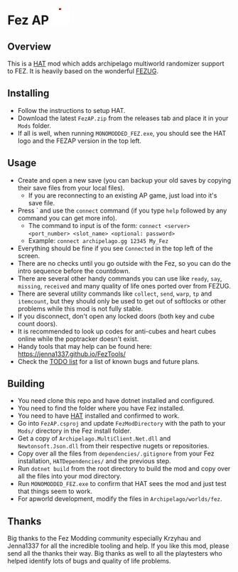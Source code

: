# Fez AP ![thumbnail](icon.png)

## Overview

This is a [HAT](https://github.com/FEZModding/HAT) mod which adds archipelago multiworld randomizer support to FEZ.
It is heavily based on the wonderful [FEZUG](https://github.com/FEZModding/FEZUG).

## Installing

- Follow the instructions to setup HAT.
- Download the latest `FezAP.zip` from the releases tab and place it in your `Mods` folder.
- If all is well, when running `MONOMODDED_FEZ.exe`, you should see the HAT logo and the FEZAP version in the top left.

## Usage

- Create and open a new save (you can backup your old saves by copying their save files from your local files).
  - If you are reconnecting to an existing AP game, just load into it's save file.
- Press \` and use the `connect` command (if you type `help` followed by any command you can get more info).
  - The command to input is of the form: `connect <server> <port_number> <slot_name> <optional: password>`
  - Example: `connect archipelago.gg 12345 My_Fez`
- Everything should be fine if you see `Connected` in the top left of the screen.
- There are no checks until you go outside with the Fez, so you can do the intro sequence before the countdown.
- There are several other handy commands you can use like `ready`, `say`, `missing`, `received` and many quality of life ones ported over from FEZUG.
- There are several utility commands like `collect`, `send`, `warp`, `tp` and `itemcount`, but they should only be used to get out of softlocks or other problems while this mod is not fully stable.
- If you disconnect, don't open any locked doors (both key and cube count doors).
- It is recommended to look up codes for anti-cubes and heart cubes online while the poptracker doesn't exist.
- Handy tools that may help can be found here: <https://jenna1337.github.io/FezTools/>
- Check the [TODO list](TODO.md) for a list of known bugs and future plans.

## Building

- You need clone this repo and have dotnet installed and configured.
- You need to find the folder where you have Fez installed.
- You need to have [HAT](https://github.com/FEZModding/HAT) installed and confirmed to work.
- Go into `FezAP.csproj` and update `FezModDirectory` with the path to your `Mods/` directory in the Fez install folder.
- Get a copy of `Archipelago.MultiClient.Net.dll` and `Newtonsoft.Json.dll` from their respective nugets or repositories.
- Copy over all the files from `dependencies/.gitignore` from your Fez installation, `HATDependencies/` and the previous step.
- Run `dotnet build` from the root directory to build the mod and copy over all the files into your mod directory.
- Run `MONOMODDED_FEZ.exe` to confirm that HAT sees the mod and just test that things seem to work.
- For apworld development, modify the files in `Archipelago/worlds/fez`.

## Thanks

Big thanks to the Fez Modding community especially Krzyhau and Jenna1337 for all the incredible tooling and help.
If you like this mod, please send all the thanks their way.
Big thanks as well to all the playtesters who helped identify lots of bugs and quality of life problems.
